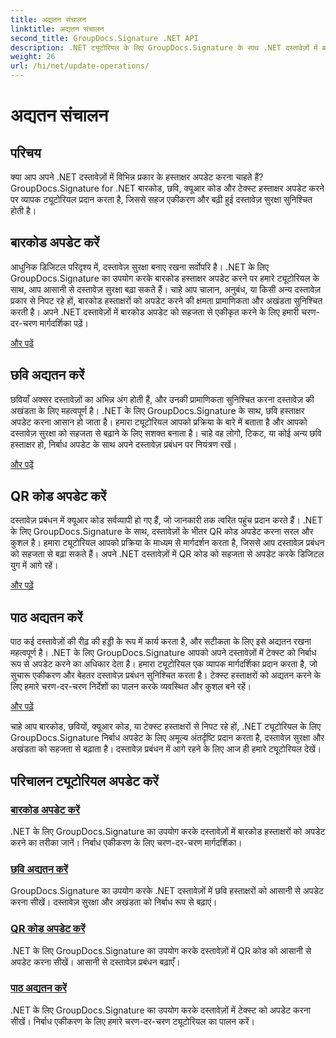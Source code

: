```yaml
---
title: अद्यतन संचालन
linktitle: अद्यतन संचालन
second_title: GroupDocs.Signature .NET API
description: .NET ट्यूटोरियल के लिए GroupDocs.Signature के साथ .NET दस्तावेज़ों में बारकोड, छवि, QR कोड और टेक्स्ट हस्ताक्षर अपडेट करें। दस्तावेज़ सुरक्षा और प्रबंधन बढ़ाएँ।
weight: 26
url: /hi/net/update-operations/
---
```


# अद्यतन संचालन

## परिचय

क्या आप अपने .NET दस्तावेज़ों में विभिन्न प्रकार के हस्ताक्षर अपडेट करना चाहते हैं? GroupDocs.Signature for .NET बारकोड, छवि, क्यूआर कोड और टेक्स्ट हस्ताक्षर अपडेट करने पर व्यापक ट्यूटोरियल प्रदान करता है, जिससे सहज एकीकरण और बढ़ी हुई दस्तावेज़ सुरक्षा सुनिश्चित होती है।

## बारकोड अपडेट करें
आधुनिक डिजिटल परिदृश्य में, दस्तावेज़ सुरक्षा बनाए रखना सर्वोपरि है। .NET के लिए GroupDocs.Signature का उपयोग करके बारकोड हस्ताक्षर अपडेट करने पर हमारे ट्यूटोरियल के साथ, आप आसानी से दस्तावेज़ सुरक्षा बढ़ा सकते हैं। चाहे आप चालान, अनुबंध, या किसी अन्य दस्तावेज़ प्रकार से निपट रहे हों, बारकोड हस्ताक्षरों को अपडेट करने की क्षमता प्रामाणिकता और अखंडता सुनिश्चित करती है। अपने .NET दस्तावेज़ों में बारकोड अपडेट को सहजता से एकीकृत करने के लिए हमारी चरण-दर-चरण मार्गदर्शिका पढ़ें।

[और पढ़ें](./update-barcode/)

## छवि अद्यतन करें
छवियाँ अक्सर दस्तावेज़ों का अभिन्न अंग होती हैं, और उनकी प्रामाणिकता सुनिश्चित करना दस्तावेज़ की अखंडता के लिए महत्वपूर्ण है। .NET के लिए GroupDocs.Signature के साथ, छवि हस्ताक्षर अपडेट करना आसान हो जाता है। हमारा ट्यूटोरियल आपको प्रक्रिया के बारे में बताता है और आपको दस्तावेज़ सुरक्षा को सहजता से बढ़ाने के लिए सशक्त बनाता है। चाहे वह लोगो, टिकट, या कोई अन्य छवि हस्ताक्षर हो, निर्बाध अपडेट के साथ अपने दस्तावेज़ प्रबंधन पर नियंत्रण रखें।

[और पढ़ें](./update-image/)

## QR कोड अपडेट करें
दस्तावेज़ प्रबंधन में क्यूआर कोड सर्वव्यापी हो गए हैं, जो जानकारी तक त्वरित पहुंच प्रदान करते हैं। .NET के लिए GroupDocs.Signature के साथ, दस्तावेज़ों के भीतर QR कोड अपडेट करना सरल और कुशल है। हमारा ट्यूटोरियल आपको प्रक्रिया के माध्यम से मार्गदर्शन करता है, जिससे आप दस्तावेज़ प्रबंधन को सहजता से बढ़ा सकते हैं। अपने .NET दस्तावेज़ों में QR कोड को सहजता से अपडेट करके डिजिटल युग में आगे रहें।

[और पढ़ें](./update-qr-code/)

## पाठ अद्यतन करें
पाठ कई दस्तावेज़ों की रीढ़ की हड्डी के रूप में कार्य करता है, और सटीकता के लिए इसे अद्यतन रखना महत्वपूर्ण है। .NET के लिए GroupDocs.Signature आपको अपने दस्तावेज़ों में टेक्स्ट को निर्बाध रूप से अपडेट करने का अधिकार देता है। हमारा ट्यूटोरियल एक व्यापक मार्गदर्शिका प्रदान करता है, जो सुचारू एकीकरण और बेहतर दस्तावेज़ प्रबंधन सुनिश्चित करता है। टेक्स्ट हस्ताक्षरों को अद्यतन करने के लिए हमारे चरण-दर-चरण निर्देशों का पालन करके व्यवस्थित और कुशल बने रहें।

[और पढ़ें](./update-text/)

चाहे आप बारकोड, छवियों, क्यूआर कोड, या टेक्स्ट हस्ताक्षरों से निपट रहे हों, .NET ट्यूटोरियल के लिए GroupDocs.Signature निर्बाध अपडेट के लिए अमूल्य अंतर्दृष्टि प्रदान करता है, दस्तावेज़ सुरक्षा और अखंडता को सहजता से बढ़ाता है। दस्तावेज़ प्रबंधन में आगे रहने के लिए आज ही हमारे ट्यूटोरियल देखें।
## परिचालन ट्यूटोरियल अपडेट करें
### [बारकोड अपडेट करें](./update-barcode/)
.NET के लिए GroupDocs.Signature का उपयोग करके दस्तावेज़ों में बारकोड हस्ताक्षरों को अपडेट करने का तरीका जानें। निर्बाध एकीकरण के लिए चरण-दर-चरण मार्गदर्शिका।
### [छवि अद्यतन करें](./update-image/)
GroupDocs.Signature का उपयोग करके .NET दस्तावेज़ों में छवि हस्ताक्षरों को आसानी से अपडेट करना सीखें। दस्तावेज़ सुरक्षा और अखंडता को निर्बाध रूप से बढ़ाएं।
### [QR कोड अपडेट करें](./update-qr-code/)
.NET के लिए GroupDocs.Signature का उपयोग करके दस्तावेज़ों में QR कोड को आसानी से अपडेट करना सीखें। आसानी से दस्तावेज़ प्रबंधन बढ़ाएँ।
### [पाठ अद्यतन करें](./update-text/)
.NET के लिए GroupDocs.Signature का उपयोग करके दस्तावेज़ों में टेक्स्ट को अपडेट करना सीखें। निर्बाध एकीकरण के लिए हमारे चरण-दर-चरण ट्यूटोरियल का पालन करें।